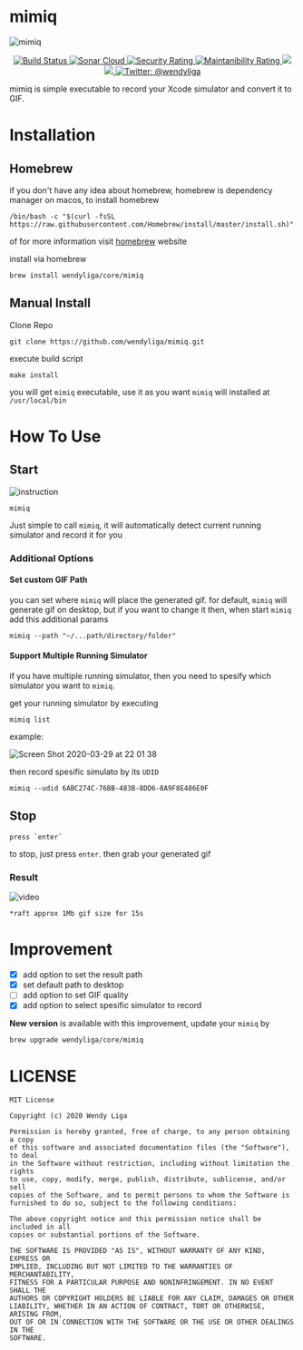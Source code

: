 # mimiq

![mimiq](https://user-images.githubusercontent.com/16457495/78473788-84b7cc80-776d-11ea-8c44-5d6c8e46f2cb.png)

<p align="center">
    <a href="https://github.com/wendyliga/mimiq/actions">
        <img src="https://github.com/wendyliga/mimiq/workflows/Mimiq%20CI/badge.svg?branch=master" alt="Build Status" />
    </a>
    <a href="https://sonarcloud.io/dashboard?id=wendyliga_mimiq">
        <img src="https://sonarcloud.io/api/project_badges/measure?project=wendyliga_mimiq&metric=alert_status" alt="Sonar Cloud" />
    </a>
    <a href="https://sonarcloud.io/dashboard?id=wendyliga_mimiq">
        <img src="https://sonarcloud.io/api/project_badges/measure?project=wendyliga_mimiq&metric=security_rating" alt="Security Rating" />
    </a>
    <a href="https://sonarcloud.io/dashboard?id=wendyliga_mimiq">
        <img src="https://sonarcloud.io/api/project_badges/measure?project=wendyliga_mimiq&metric=sqale_rating" alt="Maintanibility Rating" />
    </a>
    <a href="#">
        <img src="https://img.shields.io/badge/Made%20with-Swift-orange" />
    </a>
    <a href="#">
        <img src="https://img.shields.io/github/license/wendyliga/mimiq" />
    </a>
    <a href="https://twitter.com/wendyliga">
        <img src="https://img.shields.io/badge/contact-@wendyliga-blue.svg?style=flat" alt="Twitter: @wendyliga" />
    </a>
</p>



mimiq is simple executable to record your Xcode simulator and convert it to GIF.

# Installation

## Homebrew

if you don't have any idea about homebrew, homebrew is dependency manager on macos, to install homebrew
```shell
/bin/bash -c "$(curl -fsSL https://raw.githubusercontent.com/Homebrew/install/master/install.sh)"
```
of for more information visit [homebrew](https://brew.sh) website

install via homebrew

```shell
brew install wendyliga/core/mimiq
```

## Manual Install

Clone Repo
```
git clone https://github.com/wendyliga/mimiq.git
```

execute build script
```
make install
```

you will get `mimiq` executable, use it as you want
`mimiq` will installed at `/usr/local/bin`

# How To Use

## Start

![instruction](https://user-images.githubusercontent.com/16457495/76277122-65d33100-62ba-11ea-8e2d-151736319556.gif)

```
mimiq
```
Just simple to call `mimiq`, it will automatically detect current running simulator and record it for you

### Additional Options
#### Set custom GIF Path
you can set where `mimiq` will place the generated gif. for default, `mimiq` will generate gif on desktop, but if you want to change it then, when start `mimiq` add this additional params

```shell
mimiq --path "~/...path/directory/folder"
```

#### Support Multiple Running Simulator
if you have multiple running simulator, then you need to spesify which simulator you want to `mimiq`.

get your running simulator by executing
```shell
mimiq list
```

example:

![Screen Shot 2020-03-29 at 22 01 38](https://user-images.githubusercontent.com/16457495/77852449-fbeadf00-7208-11ea-97bd-86b73d523ca7.jpg)

then record spesific simulato by its `UDID`

```shell
mimiq --udid 6ABC274C-76BB-483B-8DD6-8A9F8E486E0F
```

## Stop
```
press `enter`
```
to stop, just press `enter`. then grab your generated gif

### Result

![video](https://user-images.githubusercontent.com/16457495/76277173-869b8680-62ba-11ea-94b4-cc28e6785bbf.gif)
    
```
*raft approx 1Mb gif size for 15s
```

# Improvement
- [x] add option to set the result path
- [x] set default path to desktop
- [ ] add option to set GIF quality
- [x] add option to select spesific simulator to record

**New version** is available with this improvement, update your `mimiq` by

```shell
brew upgrade wendyliga/core/mimiq
```

# LICENSE
```
MIT License

Copyright (c) 2020 Wendy Liga

Permission is hereby granted, free of charge, to any person obtaining a copy
of this software and associated documentation files (the "Software"), to deal
in the Software without restriction, including without limitation the rights
to use, copy, modify, merge, publish, distribute, sublicense, and/or sell
copies of the Software, and to permit persons to whom the Software is
furnished to do so, subject to the following conditions:

The above copyright notice and this permission notice shall be included in all
copies or substantial portions of the Software.

THE SOFTWARE IS PROVIDED "AS IS", WITHOUT WARRANTY OF ANY KIND, EXPRESS OR
IMPLIED, INCLUDING BUT NOT LIMITED TO THE WARRANTIES OF MERCHANTABILITY,
FITNESS FOR A PARTICULAR PURPOSE AND NONINFRINGEMENT. IN NO EVENT SHALL THE
AUTHORS OR COPYRIGHT HOLDERS BE LIABLE FOR ANY CLAIM, DAMAGES OR OTHER
LIABILITY, WHETHER IN AN ACTION OF CONTRACT, TORT OR OTHERWISE, ARISING FROM,
OUT OF OR IN CONNECTION WITH THE SOFTWARE OR THE USE OR OTHER DEALINGS IN THE
SOFTWARE.
```
